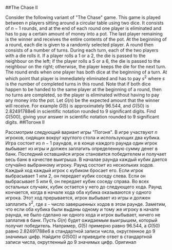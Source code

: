 ##The Chase II

Consider the following variant of "The Chase" game. This game is played between $n$ players sitting around a circular table using two dice. It consists of $n-1$ rounds, and at the end of each round one player is eliminated and has to pay a certain amount of money into a pot. The last player remaining is the winner and receives the entire contents of the pot.
At the beginning of a round, each die is given to a randomly selected player. A round then consists of a number of turns.
During each turn, each of the two players with a die rolls it. If a player rolls a 1 or a 2, the die is passed to the neighbour on the left; if the player rolls a 5 or a 6, the die is passed to the neighbour on the right; otherwise, the player keeps the die for the next turn.
The round ends when one player has both dice at the beginning of a turn. At which point that player is immediately eliminated and has to pay $s^2$ where $s$ is the number of completed turns in this round. Note that if both dice happen to be handed to the same player at the beginning of a round, then no turns are completed, so the player is eliminated without having to pay any money into the pot.
Let $G(n)$ be the expected amount that the winner will receive. For example $G(5)$ is approximately 96.544, and $G(50)$ is 2.82491788e6 in scientific notation rounded to 9 significant digits.
Find $G(500)$, giving your answer in scientific notation rounded to 9 significant digits.
##Погоня II

Рассмотрим следующий вариант игры "Погоня". В игре участвуют $n$ игроков, сидящих вокруг круглого стола и использующих два кубика. Игра состоит из $n-1$ раундов, и в конце каждого раунда один игрок выбывает из игры и должен заплатить определенную сумму денег в банк. Последний оставшийся игрок становится победителем и получает весь банк в качестве выигрыша.
В началае раунда каждый кубик дается случайно выбранному игроку. Раунд состоит из нескольких ходов.
Каждый ход каждый игрок с кубиком бросает его. Если игрок выбрасывает 1 или 2, он передает кубик соседу слева. Если он выбрасывает 5 или 6, он передает кубик соседу справа. Во всех остальных случаях, кубик остается у него до следующего хода.
Раунд кончается, когда в начале хода оба кубика оказываются у одного игрока. Этот ход прерывается, игрок выбывает из игры и должен заплатить $s^2$, где $s$ - число завершенных ходов в этом раунде. Заметим, что если оба кубика были выданы одному и тому же игроку в начале раунда, не было сделано ни одного хода и игрок выбывает, ничего не заплатив в банк.
Пусть $G(n)$ будет ожидаемым выигрышем, который получит победитель. Например, $G(5)$ примерно равно 96.544, а $G(50)$ равно 2.82491788e6 в стандартной записи числа, округленное до 9 значимых цифр.
Найдите $G(500)$ и приведите ответ в стандартной записи числа, округленный до 9 значимых цифр. Оригинал
